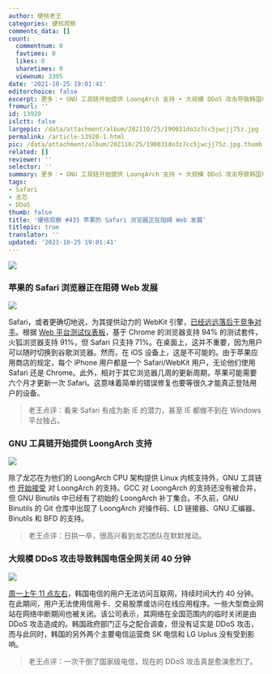 ```yaml
---
author: 硬核老王
categories: 硬核观察
comments_data: []
count:
  commentnum: 0
  favtimes: 0
  likes: 0
  sharetimes: 0
  viewnum: 3305
date: '2021-10-25 19:01:41'
editorchoice: false
excerpt: 更多：• GNU 工具链开始提供 LoongArch 支持 • 大规模 DDoS 攻击导致韩国电信全网关闭 40 分钟
fromurl: ''
id: 13920
islctt: false
largepic: /data/attachment/album/202110/25/190031do3z7cc5jwcjj75z.jpg
permalink: /article-13920-1.html
pic: /data/attachment/album/202110/25/190031do3z7cc5jwcjj75z.jpg.thumb.jpg
related: []
reviewer: ''
selector: ''
summary: 更多：• GNU 工具链开始提供 LoongArch 支持 • 大规模 DDoS 攻击导致韩国电信全网关闭 40 分钟
tags:
- Safari
- 龙芯
- DDoS
thumb: false
title: '硬核观察 #435 苹果的 Safari 浏览器正在阻碍 Web 发展'
titlepic: true
translator: ''
updated: '2021-10-25 19:01:41'
---
```


![](/data/attachment/album/202110/25/190031do3z7cc5jwcjj75z.jpg)


### 苹果的 Safari 浏览器正在阻碍 Web 发展


![](/data/attachment/album/202110/25/190041mqrz62iiiierqq9j.jpg)


Safari，或者更确切地说，为其提供动力的 WebKit 引擎，[已经远远落后于竞争对手](https://www.theregister.com/2021/10/22/safari_risks_becoming_the_new_ie/)。根据 [Web 平台测试仪表板](https://wpt.fyi/compat2021?feature=summary&stable)，基于 Chrome 的浏览器支持 94% 的测试套件，火狐浏览器支持 91%，但 Safari 只支持 71%。在桌面上，这并不重要，因为用户可以随时切换到谷歌浏览器。然而，在 iOS 设备上，这是不可能的。由于苹果应用商店的规定，每个 iPhone 用户都是一个 Safari/WebKit 用户，无论他们使用 Safari 还是 Chrome。此外，相对于其它浏览器几周的更新周期，苹果可能需要六个月才更新一次 Safari。这意味着简单的错误修复也要等很久才能真正登陆用户的设备。



> 
> 老王点评：看来 Safari 有成为新 IE 的潜力，甚至 IE 都做不到在 Windows 平台独占。
> 
> 
> 


### GNU 工具链开始提供 LoongArch 支持


![](/data/attachment/album/202110/25/190112mqm1dq6wo6yu1815.jpg)


除了龙芯在为他们的 LoongArch CPU 架构提供 Linux 内核支持外，GNU 工具链也 [开始接受](https://www.phoronix.com/scan.php?page=news_item&px=GNU-Binutils-LoongArch) 对 LoongArch 的支持。GCC 对 LoongArch 的支持还没有被合并，但 GNU Binutils 中已经有了初始的 LoongArch 补丁集合。不久前，GNU Binutils 的 Git 仓库中出现了 LoongArch 对操作码、LD 链接器、GNU 汇编器、Binutils 和 BFD 的支持。



> 
> 老王点评：日拱一卒，很高兴看到龙芯团队在默默推动。
> 
> 
> 


### 大规模 DDoS 攻击导致韩国电信全网关闭 40 分钟


![](/data/attachment/album/202110/25/190126rdqtoqdh2zqpqkzp.jpg)


[周一上午 11 点左右](https://www.zdnet.com/article/large-ddos-attack-shuts-down-south-korean-telcos-nationwide-network/)，韩国电信的用户无法访问互联网，持续时间大约 40 分钟。在此期间，用户无法使用信用卡、交易股票或访问在线应用程序。一些大型商业网站在网络中断期间也被关闭。该公司表示，其网络在全国范围内的临时关闭是由 DDoS 攻击造成的。韩国政府部门正与之配合调查，但没有证实是 DDoS 攻击，而与此同时，韩国的另外两个主要电信运营商 SK 电信和 LG Uplus 没有受到影响。



> 
> 老王点评：一次干倒了国家级电信，现在的 DDoS 攻击真是愈演愈烈了。
> 
> 
>